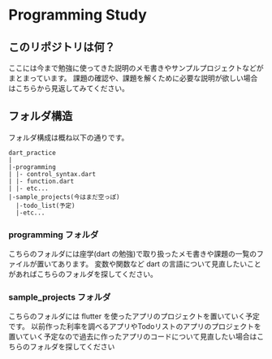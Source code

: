 # Programming Study

## このリポジトリは何？
ここには今まで勉強に使ってきた説明のメモ書きやサンプルプロジェクトなどがまとまっています。
課題の確認や、課題を解くために必要な説明が欲しい場合はこちらから見返してみてください。

## フォルダ構造
フォルダ構成は概ね以下の通りです。

```
dart_practice
|
|-programming
| |- control_syntax.dart
| |- function.dart
| |- etc...
|-sample_projects(今はまだ空っぽ)
  |-todo_list(予定)
  |-etc...
```

### programming フォルダ
こちらのフォルダには座学(dart の勉強)で取り扱ったメモ書きや課題の一覧のファイルが置いてあります。
変数や関数など dart の言語について見直したいことがあればこちらのフォルダを探してください。

### sample_projects フォルダ
こちらのフォルダには flutter を使ったアプリのプロジェクトを置いていく予定です。
以前作った利率を調べるアプリやTodoリストのアプリのプロジェクトを置いていく予定なので過去に作ったアプリのコードについて見直したい場合はこちらのフォルダを探してください
